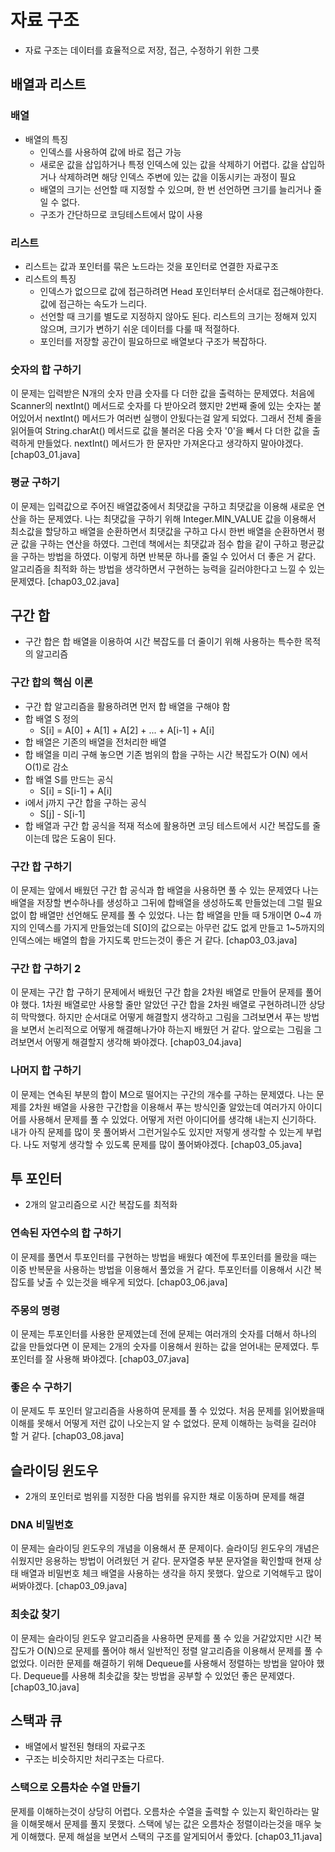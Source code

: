 # 자료 구조
- 자료 구조는 데이터를 효율적으로 저장, 접근, 수정하기 위한 그릇

## 배열과 리스트
### 배열
- 배열의 특징
  - 인덱스를 사용하여 값에 바로 접근 가능
  - 새로운 값을 삽입하거나 특정 인덱스에 있는 값을 삭제하기 어렵다. 값을 삽입하거나 삭제하려면 해당 인덱스 주변에 있는 값을 이동시키는 과정이 필요
  - 배열의 크기는 선언할 때 지정할 수 있으며, 한 번 선언하면 크기를 늘리거나 줄일 수 없다.
  - 구조가 간단하므로 코딩테스트에서 많이 사용

### 리스트
- 리스트는 값과 포인터를 묶은 노드라는 것을 포인터로 연결한 자료구조
- 리스트의 특징
  - 인덱스가 없으므로 값에 접근하려면 Head 포인터부터 순서대로 접근해야한다. 값에 접근하는 속도가 느리다.
  - 선언할 때 크기를 별도로 지정하지 않아도 된다. 리스트의 크기는 정해져 있지 않으며, 크기가 변하기 쉬운 데이터를 다룰 때 적절하다.
  - 포인터를 저장할 공간이 필요하므로 배열보다 구조가 복잡하다.

### 숫자의 합 구하기
이 문제는 입력받은 N개의 숫자 만큼 숫자를 다 더한 값을 출력하는 문제였다. 처음에 Scanner의 nextInt() 메서드로 숫자를 다 받아오려 했지만 2번째 줄에 있는 숫자는 붙어있어서 nextInt() 메서드가 여러번 실행이 안됬다는걸 알게 되었다. 그래서 전체 줄을 읽어들여 String.charAt() 메서드로 값을 불러온 다음 숫자 '0'을 빼서 다 더한 값을 출력하게 만들었다. nextInt() 메서드가 한 문자만 가져온다고 생각하지 말아야겠다.
[chap03_01.java]

### 평균 구하기
이 문제는 입력값으로 주어진 배열값중에서 최댓값을 구하고 최댓값을 이용해 새로운 연산을 하는 문제였다. 나는 최댓값을 구하기 위해 Integer.MIN_VALUE 값을 이용해서 최소값을 할당하고 배열을 순환하면서 최댓값을 구하고 다시 한번 배열을 순환하면서 평균 값을 구하는 연산을 하였다. 그런데 책에서는 최댓값과 점수 합을 같이 구하고  평균값을 구하는 방법을 하였다. 이렇게 하면 반복문 하나를 줄일 수 있어서 더 좋은 거 같다. 알고리즘을 최적화 하는 방법을 생각하면서 구현하는 능력을 길러야한다고 느낄 수 있는 문제였다.
[chap03_02.java]

## 구간 합
- 구간 합은 합 배열을 이용하여 시간 복잡도를 더 줄이기 위해 사용하는 특수한 목적의 알고리즘

### 구간 합의 핵심 이론
- 구간 합 알고리즘을 활용하려면 먼저 합 배열을 구해야 함
- 합 배열 S 정의
  - S[i] = A[0] + A[1] + A[2] + ... + A[i-1] + A[i]
- 합 배열은 기존의 배열을 전처리한 배열
- 합 배열을 미리 구해 놓으면 기존 범위의 합을 구하는 시간 복잡도가 O(N) 에서 O(1)로 감소
- 합 배열 S를 만드는 공식
  - S[i] = S[i-1] + A[i]
- i에서 j까지 구간 합을 구하는 공식
  - S[j] - S[i-1]
- 합 배열과 구간 합 공식을 적재 적소에 활용하면 코딩 테스트에서 시간 복잡도를 줄이는데 많은 도움이 된다.

### 구간 합 구하기
이 문제는 앞에서 배웠던 구간 합 공식과 합 배열을 사용하면 풀 수 있는 문제였다 나는 배열을 저장할 변수하나를 생성하고 그뒤에 합배열을 생성하도록 만들었는데 그럴 필요 없이 합 배열만 선언해도 문제를 풀 수 있었다. 나는 합 배열을 만들 때 5개이면 0~4 까지의 인덱스를 가지게 만들었는데 S[0]의 값으로는 아무런 값도 없게 만들고 1~5까지의 인덱스에는 배열의 합을 가지도록 만드는것이 좋은 거 같다.
[chap03_03.java]

### 구간 합 구하기 2
이 문제는 구간 합 구하기 문제에서 배웠던 구간 합을 2차원 배열로 만들어 문제를 풀어야 했다. 1차원 배열로만 사용할 줄만 알았던 구간 합을 2차원 배열로 구현하려니깐 상당히 막막했다. 하지만 순서대로 어떻게 해결할지 생각하고 그림을 그려보면서 푸는 방법을 보면서 논리적으로 어떻게 해결해나가야 하는지 배웠던 거 같다. 앞으로는 그림을 그려보면서 어떻게 해결할지 생각해 봐야겠다.
[chap03_04.java]

### 나머지 합 구하기
이 문제는 연속된 부분의 합이 M으로 떨어지는 구간의 개수를 구하는 문제였다. 나는 문제를 2차원 배열을 사용한 구간합을 이용해서 푸는 방식인줄 알았는데 여러가지 아이디어를 사용해서 문제를 풀 수 있었다. 어떻게 저런 아이디어를 생각해 내는지 신기하다. 내가 아직 문제를 많이 못 풀어봐서 그런거일수도 있지만 저렇게 생각할 수 있는게 부럽다. 나도 저렇게 생각할 수 있도록 문제를 많이 풀어봐야겠다.
[chap03_05.java]

## 투 포인터
- 2개의 알고리즘으로 시간 복잡도를 최적화

### 연속된 자연수의 합 구하기
이 문제를 풀면서 투포인터를 구현하는 방법을 배웠다 예전에 투포인터를 몰랐을 때는 이중 반복문을 사용하는 방법을 이용해서 풀었을 거 같다. 투포인터를 이용해서 시간 복잡도를 낮출 수 있는것을 배우게 되었다.
[chap03_06.java]

### 주몽의 명령
이 문제는 투포인터를 사용한 문제였는데 전에 문제는 여러개의 숫자를 더해서 하나의 값을 만들었다면 이 문제는 2개의 숫자를 이용해서 원하는 값을 얻어내는 문제였다. 투포인터를 잘 사용해 봐야겠다.
[chap03_07.java]

### 좋은 수 구하기
이 문제도 투 포인터 알고리즘을 사용하여 문제를 풀 수 있었다. 처음 문제를 읽어봤을때 이해를 못해서 어떻게 저런 값이 나오는지 알 수 없었다. 문제 이해하는 능력을 길러야 할 거 같다.
[chap03_08.java]

## 슬라이딩 윈도우
- 2개의 포인터로 범위를 지정한 다음 범위를 유지한 채로 이동하며 문제를 해결

### DNA 비밀번호
이 문제는 슬라이딩 윈도우의 개념을 이용해서 푼 문제이다. 슬라이딩 윈도우의 개념은 쉬웠지만 응용하는 방법이 어려웠던 거 같다. 문자열중 부분 문자열을 확인할때 현재 상태 배열과 비밀번호 체크 배열을 사용하는 생각을 하지 못했다. 앞으로 기억해두고 많이 써봐야겠다.
[chap03_09.java]

### 최솟값 찾기
이 문제는 슬라이딩 윈도우 알고리즘을 사용하면 문제를 풀 수 있을 거같았지만 시간 복잡도가 O(N)으로 문제를 풀어야 해서 일반적인 정렬 알고리즘을 이용해서 문제를 풀 수 없었다. 이러한 문제를 해결하기 위해 Dequeue를 사용해서 정렬하는 방법을 알아야 했다. Dequeue를 사용해 최솟값을 찾는 방법을 공부할 수 있었던 좋은 문제였다.
[chap03_10.java]

## 스택과 큐
- 배열에서 발전된 형태의 자료구조
- 구조는 비슷하지만 처리구조는 다르다.

### 스택으로 오름차순 수열 만들기
문제를 이해하는것이 상당히 어렵다. 오름차순 수열을 출력할 수 있는지 확인하라는 말을 이해못해서 문제를 풀지 못했다. 스택에 넣는 값은 오름차순 정렬이라는것을 매우 늦게 이해했다. 문제 해설을 보면서 스택의 구조를 알게되어서 좋았다.
[chap03_11.java]